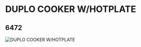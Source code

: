# DUPLO COOKER W/HOTPLATE
## 6472
![DUPLO COOKER W/HOTPLATE](https://lc-www-live-s.legocdn.com/media/bricks/5/2/4278707.jpg)